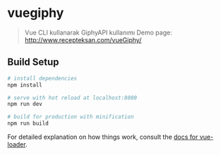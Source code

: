 # vuegiphy

> Vue CLI kullanarak GiphyAPI kullanımı
Demo page: http://www.recepteksan.com/vueGiphy/

## Build Setup

``` bash
# install dependencies
npm install

# serve with hot reload at localhost:8080
npm run dev

# build for production with minification
npm run build
```

For detailed explanation on how things work, consult the [docs for vue-loader](http://vuejs.github.io/vue-loader).
